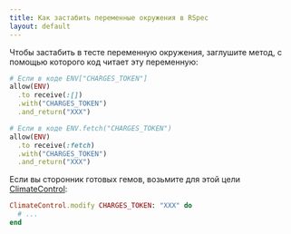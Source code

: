 ```yaml
---
title: Как застабить переменные окружения в RSpec
layout: default
---
```


Чтобы застабить в тесте переменную окружения, заглушите метод, с помощью которого код читает эту переменную:

```ruby
# Если в коде ENV["CHARGES_TOKEN"]
allow(ENV)
  .to receive(:[])
  .with("CHARGES_TOKEN")
  .and_return("XXX")

# Если в коде ENV.fetch("CHARGES_TOKEN")
allow(ENV)
  .to receive(:fetch)
  .with("CHARGES_TOKEN")
  .and_return("XXX")
```

Если вы сторонник готовых гемов, возьмите для этой цели
<a href="https://github.com/thoughtbot/climate_control">ClimateControl</a>:

```ruby
ClimateControl.modify CHARGES_TOKEN: "XXX" do
  # ...
end
```

